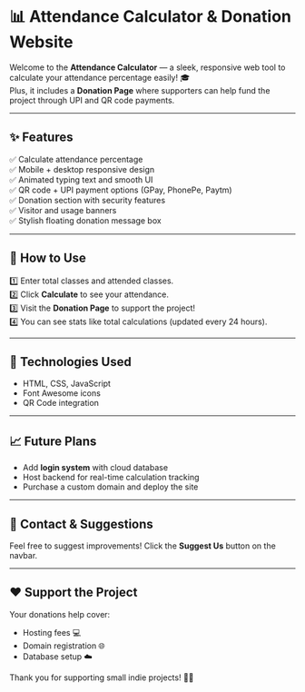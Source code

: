 # 📊 Attendance Calculator & Donation Website

Welcome to the **Attendance Calculator** — a sleek, responsive web tool to calculate your attendance percentage easily! 🎓  
Plus, it includes a **Donation Page** where supporters can help fund the project through UPI and QR code payments.

---

## ✨ Features

✅ Calculate attendance percentage  
✅ Mobile + desktop responsive design  
✅ Animated typing text and smooth UI  
✅ QR code + UPI payment options (GPay, PhonePe, Paytm)  
✅ Donation section with security features  
✅ Visitor and usage banners  
✅ Stylish floating donation message box  

---

## 🚀 How to Use

1️⃣ Enter total classes and attended classes.  
2️⃣ Click **Calculate** to see your attendance.  
3️⃣ Visit the **Donation Page** to support the project!  
4️⃣ You can see stats like total calculations (updated every 24 hours).

---

## 📱 Technologies Used

- HTML, CSS, JavaScript
- Font Awesome icons
- QR Code integration

---

## 📈 Future Plans

- Add **login system** with cloud database  
- Host backend for real-time calculation tracking  
- Purchase a custom domain and deploy the site

---

## 💬 Contact & Suggestions

Feel free to suggest improvements! Click the **Suggest Us** button on the navbar.

---

## ❤️ Support the Project

Your donations help cover:
- Hosting fees 💻
- Domain registration 🌐
- Database setup ☁️

Thank you for supporting small indie projects! 🙏✨



<!--
**bunksafe/bunksafe** is a ✨ _special_ ✨ repository because its `README.md` (this file) appears on your GitHub profile.

Here are some ideas to get you started:

- 🔭 I’m currently working on ...
- 🌱 I’m currently learning ...
- 👯 I’m looking to collaborate on ...
- 🤔 I’m looking for help with ...
- 💬 Ask me about ...
- 📫 How to reach me: ...
- 😄 Pronouns: ...
- ⚡ Fun fact: ...
-->
